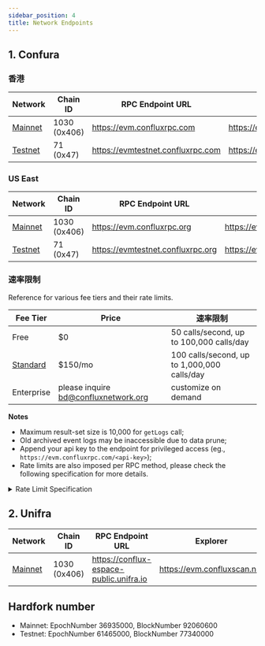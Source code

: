 ```yaml
---
sidebar_position: 4
title: Network Endpoints
---
```


## 1. Confura

### 香港

| Network             | Chain ID     | RPC Endpoint URL                    | Explorer                             |
| ------------------- | ------------ | ----------------------------------- | ------------------------------------ |
| [Mainnet](#mainnet) | 1030 (0x406) | <https://evm.confluxrpc.com>        | <https://evm.confluxscan.net>        |
| [Testnet](#testnet) | 71 (0x47)    | <https://evmtestnet.confluxrpc.com> | <https://evmtestnet.confluxscan.net> |

### US East

| Network             | Chain ID     | RPC Endpoint URL                    | Explorer                            |
| ------------------- | ------------ | ----------------------------------- | ----------------------------------- |
| [Mainnet](#mainnet) | 1030 (0x406) | <https://evm.confluxrpc.org>        | <https://evm.confluxscan.io>        |
| [Testnet](#testnet) | 71 (0x47)    | <https://evmtestnet.confluxrpc.org> | <https://evmtestnet.confluxscan.io> |

### 速率限制

Reference for various fee tiers and their rate limits.

| Fee Tier                                                                                                       | Price                                | 速率限制                                        |
| -------------------------------------------------------------------------------------------------------------- | ------------------------------------ | ------------------------------------------- |
| Free                                                                                                           | $0                                   | 50 calls/second, up to  100,000 calls/day   |
| [Standard](https://confluxhub.io/payment/consumer/app/subscription/0x33A9451ee070d750a077C93f71D2cFcD0180Fa7D) | $150/mo                              | 100 calls/second, up to 1,000,000 calls/day |
| Enterprise                                                                                                     | please inquire bd@confluxnetwork.org | customize on demand                         |

**Notes**
- Maximum result-set size is 10,000 for `getLogs` call;
- Old archived event logs may be inaccessible due to data prune;
- Append your api key to the endpoint for privileged access (eg., `https://evm.confluxrpc.com/<api-key>`);
- Rate limits are also imposed per RPC method, please check the following specification for more details.

<details>
<summary>Rate Limit Specification</summary>

| RPC Method          | Free tier                                | Standard Tier                                 | Comment                                                                                   |
| ------------------- | ---------------------------------------- | --------------------------------------------- | ----------------------------------------------------------------------------------------- |
| all                 | QPS < 50; <br/> daily total < 100k | QPS < 100; <br/> daily total < 1million | overall RPC requests                                                                      |
| eth_getLogs         | QPS < 5                                  | QPS < 20                                      | -                                                                                         |
| eth_call            | QPS < 5                                  | QPS < 50                                      | -                                                                                         |
| eth_getBlockBy*     | QPS < 5                                  | QPS < 20                                      | includes: <br/> `eth_getBlockByHash`, <br/>`eth_getBlockByNumber`             |
| eth_getTransaction* | QPS < 5                                  | QPS < 20                                      | includes: <br/> `eth_getTransactionByHash`, <br/> `eth_getTransactionReceipt` |
| debug RPC           | not supported                            | QPS < 20                                      | includes: <br/> `parity_getBlockReceipts` etc.                                      |
| trace RPC           | not supported                            | QPS < 20                                      | includes: <br/> `trace_block`, `trace_filter`, `trace_transaction`                  |
| filter API          | not supported                            | supported                                     | includes: <br/> `eth_newFilter`, `eth_getFilterChanges` etc.                        |

</details>

## 2. Unifra

| Network             | Chain ID     | RPC Endpoint URL                          | Explorer                      |
| ------------------- | ------------ | ----------------------------------------- | ----------------------------- |
| [Mainnet](#mainnet) | 1030 (0x406) | <https://conflux-espace-public.unifra.io> | <https://evm.confluxscan.net> |


## Hardfork number

* Mainnet: EpochNumber 36935000, BlockNumber 92060600
* Testnet: EpochNumber 61465000, BlockNumber 77340000
